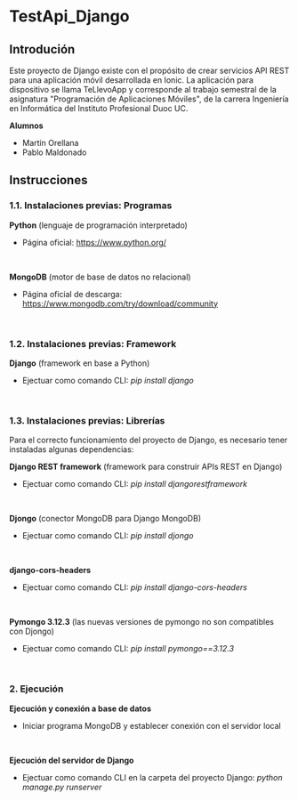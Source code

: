 # TestApi_Django

## Introdución

Este proyecto de Django existe con el propósito de crear servicios API REST para una aplicación móvil desarrollada en Ionic.
La aplicación para dispositivo se llama TeLlevoApp y corresponde al trabajo semestral de la asignatura "Programación de Aplicaciones Móviles", de la carrera Ingeniería en Informática del Instituto Profesional Duoc UC.
</br>

**Alumnos**
<ul>
 <li>Martín Orellana</li>
 <li>Pablo Maldonado</li>
</ul>

## Instrucciones

### 1.1. Instalaciones previas: Programas
**Python** (lenguaje de programación interpretado)
 * Página oficial: https://www.python.org/
</br>

**MongoDB** (motor de base de datos no relacional)
 * Página oficial de descarga: https://www.mongodb.com/try/download/community
</br>

### 1.2. Instalaciones previas: Framework
**Django** (framework en base a Python)
 * Ejectuar como comando CLI: _pip install django_
</br>


### 1.3. Instalaciones previas: Librerías
Para el correcto funcionamiento del proyecto de Django, es necesario tener instaladas algunas dependencias:
</br>

**Django REST framework** (framework para construir APIs REST en Django)
 * Ejectuar como comando CLI: _pip install djangorestframework_
</br>

**Djongo** (conector MongoDB para Django MongoDB)
 * Ejectuar como comando CLI: _pip install djongo_
</br>

**django-cors-headers**
 * Ejectuar como comando CLI: _pip install django-cors-headers_
</br>

**Pymongo 3.12.3** (las nuevas versiones de pymongo no son compatibles con Djongo)
 * Ejectuar como comando CLI: _pip install pymongo==3.12.3_
</br>


### 2. Ejecución
**Ejecución y conexión a base de datos**
  * Iniciar programa MongoDB y establecer conexión con el servidor local
</br>

**Ejecución del servidor de Django**
  * Ejectuar como comando CLI en la carpeta del proyecto Django: _python manage.py runserver_
